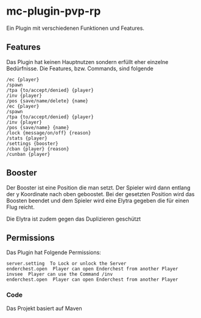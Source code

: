 # mc-plugin-pvp-rp
Ein Plugin mit verschiedenen Funktionen und Features.

## Features
Das Plugin hat keinen Hauptnutzen sondern erfüllt eher einzelne Bedürfnisse.
Die Features, bzw. Commands, sind folgende
```
/ec {player}                     
/spawn                          
/tpa {to/accept/denied} {player} 
/inv {player}                   
/pos {save/name/delete} {name}   
/ec {player}                     
/spawn                          
/tpa {to/accept/denied} {player} 
/inv {player}                    
/pos {save/name} {name}   
/lock {message/on/off} {reason}
/stats {player}
/settings {booster}
/cban {player} {reason}
/cunban {player}
```

## Booster
Der Booster ist eine Position die man setzt. Der Spieler wird dann entlang der y Koordinate nach oben geboostet. Bei der gesetzten Position
wird das Boosten beendet und dem Spieler wird eine Elytra gegeben die für einen Flug reicht. 

Die Elytra ist zudem gegen das Duplizieren geschützt


## Permissions
Das Plugin hat Folgende Permissions:
```
server.setting  To Lock or unlock the Server
enderchest.open  Player can open Enderchest from another Player
invsee  Player can use the Command /inv
enderchest.open  Player can open Enderchest from another Player
```

### Code
Das Projekt basiert auf Maven


